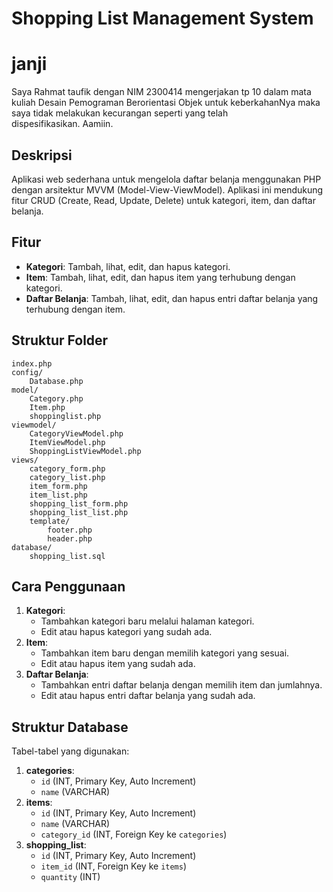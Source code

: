 # Shopping List Management System

# janji
Saya Rahmat taufik dengan NIM 2300414 mengerjakan tp 10 dalam mata kuliah Desain Pemograman Berorientasi Objek untuk keberkahanNya maka saya tidak melakukan kecurangan seperti yang telah dispesifikasikan. Aamiin.

## Deskripsi
Aplikasi web sederhana untuk mengelola daftar belanja menggunakan PHP dengan arsitektur MVVM (Model-View-ViewModel). Aplikasi ini mendukung fitur CRUD (Create, Read, Update, Delete) untuk kategori, item, dan daftar belanja.

## Fitur
- **Kategori**: Tambah, lihat, edit, dan hapus kategori.
- **Item**: Tambah, lihat, edit, dan hapus item yang terhubung dengan kategori.
- **Daftar Belanja**: Tambah, lihat, edit, dan hapus entri daftar belanja yang terhubung dengan item.

## Struktur Folder
```
index.php
config/
	Database.php
model/
	Category.php
	Item.php
	shoppinglist.php
viewmodel/
	CategoryViewModel.php
	ItemViewModel.php
	ShoppingListViewModel.php
views/
	category_form.php
	category_list.php
	item_form.php
	item_list.php
	shopping_list_form.php
	shopping_list_list.php
	template/
		footer.php
		header.php
database/
	shopping_list.sql
```

## Cara Penggunaan
1. **Kategori**:
   - Tambahkan kategori baru melalui halaman kategori.
   - Edit atau hapus kategori yang sudah ada.
2. **Item**:
   - Tambahkan item baru dengan memilih kategori yang sesuai.
   - Edit atau hapus item yang sudah ada.
3. **Daftar Belanja**:
   - Tambahkan entri daftar belanja dengan memilih item dan jumlahnya.
   - Edit atau hapus entri daftar belanja yang sudah ada.


## Struktur Database
Tabel-tabel yang digunakan:
1. **categories**:
   - `id` (INT, Primary Key, Auto Increment)
   - `name` (VARCHAR)
2. **items**:
   - `id` (INT, Primary Key, Auto Increment)
   - `name` (VARCHAR)
   - `category_id` (INT, Foreign Key ke `categories`)
3. **shopping_list**:
   - `id` (INT, Primary Key, Auto Increment)
   - `item_id` (INT, Foreign Key ke `items`)
   - `quantity` (INT)
